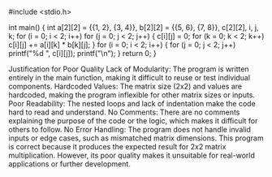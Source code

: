 #include <stdio.h>

int main() {
    int a[2][2] = {{1, 2}, {3, 4}}, b[2][2] = {{5, 6}, {7, 8}}, c[2][2], i, j, k;
    for (i = 0; i < 2; i++) for (j = 0; j < 2; j++) { c[i][j] = 0; for (k = 0; k < 2; k++) c[i][j] += a[i][k] * b[k][j]; }
    for (i = 0; i < 2; i++) { for (j = 0; j < 2; j++) printf("%d ", c[i][j]); printf("\n"); }
    return 0;
}


Justification for Poor Quality
Lack of Modularity: The program is written entirely in the main function, making it difficult to reuse or test individual components.
Hardcoded Values: The matrix size (2x2) and values are hardcoded, making the program inflexible for other matrix sizes or inputs.
Poor Readability: The nested loops and lack of indentation make the code hard to read and understand.
No Comments: There are no comments explaining the purpose of the code or the logic, which makes it difficult for others to follow.
No Error Handling: The program does not handle invalid inputs or edge cases, such as mismatched matrix dimensions.
This program is correct because it produces the expected result for 2x2 matrix multiplication. However, its poor quality makes it unsuitable for real-world applications or further development.